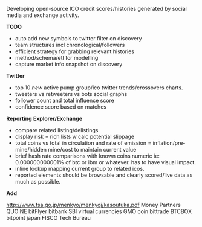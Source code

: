 Developing open-source ICO credit scores/histories generated by social media and exchange activity.

**TODO**

* auto add new symbols to twitter filter on discovery
* team structures incl chronological/followers
* efficient strategy for grabbing relevant histories
* method/schema/etl for modelling
* capture market info snapshot on discovery

**Twitter**
* top 10 *new* active pump group/ico twitter trends/crossovers charts. 
* tweeters vs retweeters vs bots social graphs
* follower count and total influence score
* confidence score based on matches 

**Reporting**
**Explorer/Exchange**
* compare related listing/delistings
* display risk = rich lists w calc potential slippage
* total coins vs total in circulation and rate of emission = inflation/pre-mine/hidden mine/cost to maintain current value
* brief hash rate comparisons with known coins numeric ie: 0.000000000001% of btc or ibm or whatever. has to have visual impact.
* inline lookup mapping current group to related icos.
* reported elements should be browsable and clearly scored/live data as much as possible.

**Add**

http://www.fsa.go.jp/menkyo/menkyoj/kasoutuka.pdf
Money Partners
QUOINE
bitFlyer
bitbank
SBI virtual currencies
GMO coin
bittrade
BTCBOX
bitpoint japan
FISCO
Tech Bureau
